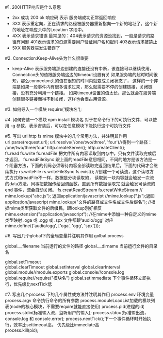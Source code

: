 #1. 200HTTP响应是什么意思
- 2xx 成功
  200 ok 响应码 表示 服务端成功正常返回响应 
- 3XX 表示重定向，正在请求的路径被服务器重新指向一个新的地址了，这个新的地址在响应头中的Location 字段中。
- 4XX 表示请求错误
    最常见的：404表示请求的资源没找到，一般是请求的路径有问题
             401表示请求的资源需要用户验证用户名和密码
             403表示请求被禁止
- 5XX 服务器端发生错误了
    
#2. Connection:Keep-Alive头为什么很重要
- keep-Alive 表示服务端那边创建的连接还没有中断，该连接可以继续使用，Connection头的值跟服务端这边的timeout设置有关
  如果服务端的超时时间很短，那么connecton头的值在很短的时间内就变成关闭状态了，
  这样的一个弊端是如果一段事件内有很多请求过来，那么就需要不停的创建链接，关闭链接，没有充分利用一个链接。
  如果timeout设置的值太长，那么就会在服务端创建很多链接而得不到关闭，这样也会很占用资源。

#3. 如何导入一个模块
    require('模块名');    

#4. 如何安装一个模块
    npm install 模块名 
    对于在命令行下的可执行文件，可以使用 -g 参数，表示安装后，可以在任意模块下能执行这个可执行文件
    
#5. 写出 url http fs mime 模块中的几个常用方法，并注明其作用
    url.parse(request.url);
    url.resolve('/one/two/three', 'four')//得到一个路径： /one/two/three/four'
    http.createServer();
    http.createClient();    
    fs.read
    fs.write
    fs.readFile 
    把文件所有内容读取到内存中，只有文件读取完成后才返回。
    fs.readFileSync 
    跟上面的readFile意思相同，不同的地方是该方法是一个阻塞方法，下面的代码必须等待内容全部读取完返回结果后，下面的代码才会继续执行
    rs.writeFile
    rs.writeFileSync
    fs.exist();
    //创建一个可读流，这个读取方式方式和readFile不一样，数据是分块读取的，
    读取到一块内容就会触发一次流的data方法，同事把数据传给回调函数，直到所有数据读取完
    就会触发可读流的end 事件，流会自动关闭。
    fs.creatReadStream 
    fs.creatWriteStream
    // mime.lookup("abc.js"); 返回application/javascript 
    //mime.lookup(".js");返回application/javascript 
    mime.lookup("文件的路径或文件名或文件后缀名");
    //根据mime类型获取文件的后缀民，跟lookup刚好相反
    mime.extension("application/javascript");
    //在mime中添加一种自定义的mime类型映射 .oga 或 .ogg 或 .spx 文件都跟'audio/ogg' 对应
    mime.define({'audio/ogg', ['oga', 'ogg', 'spx']});
        
#6. 写出几个global下的全局变量并注明其作用
golbal.process

global.__filename 当前运行的文件的路径
global.__dirname 当前运行文件的目录名

global.setTimeout  
global.clearTimeout
global.setInterval 
global.clearInterval
global.module//module.exports 
global.console//console.log
global.require//require("模块名")
global.setImmediate 下个事件循环立即执行，优先级比nextTick低 

#7. 写出几个process 下的几个属性或方法并注明其作用
process.env 环境变量
process.argv 命令执行命令的所有参数
process.moduleLoadList加载的模块列表(node的核心模块，不需要require就能直接使用)
process.pid(进程的id)
process.stdin(标准输入流，监听用户的输入);
process.stdou(标准输出流，console.log 和 console.error);
process.nextTick();下一个事件循环时开始执行，效率比settimeout高， 优先级比immediate高    
process.kill(pid); 


